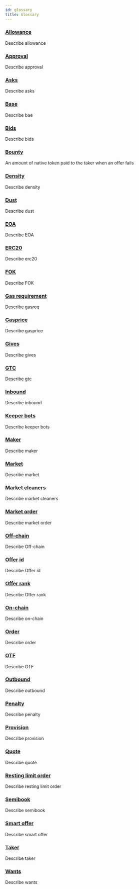 ```yaml
---
id: glossary
title: Glossary
---
```


### [Allowance](/docs/terms/Allowance) 
Describe allowance


### [Approval](/docs/terms/Approval) 
Describe approval


### [Asks](/docs/terms/Asks) 
Describe asks


### [Base](/docs/terms/Base) 
Describe bae


### [Bids](/docs/terms/Bids) 
Describe bids


### [Bounty](/docs/terms/bounty) 
An amount of native token paid to the taker when an offer fails


### [Density](/docs/terms/Density) 
Describe density


### [Dust](/docs/terms/Dust) 
Describe dust


### [EOA](/docs/terms/Eoa) 
Describe EOA


### [ERC20](/docs/terms/ERC20) 
Describe erc20


### [FOK](/docs/terms/FOK) 
Describe FOK


### [Gas requirement](/docs/terms/Gasreq) 
Describe gasreq


### [Gasprice](/docs/terms/Gasprice) 
Describe gasprice


### [Gives](/docs/terms/Gives) 
Describe gives


### [GTC](/docs/terms/GTC) 
Describe gtc


### [Inbound](/docs/terms/Inbound) 
Describe inbound


### [Keeper bots](/docs/terms/KeeperBots) 
Describe keeper bots


### [Maker](/docs/terms/Maker) 
Describe maker


### [Market](/docs/terms/Market) 
Describe market


### [Market cleaners](/docs/terms/MarketCleaners) 
Describe market cleaners


### [Market order](/docs/terms/MarketOrder) 
Describe market order


### [Off-chain](/docs/terms/Off-chain) 
Describe Off-chain


### [Offer id](/docs/terms/OfferId) 
Describe Offer id


### [Offer rank](/docs/terms/OfferRank) 
Describe Offer rank


### [On-chain](/docs/terms/On-chain) 
Describe on-chain


### [Order](/docs/terms/Order) 
Describe order


### [OTF](/docs/terms/OTF) 
Describe OTF


### [Outbound](/docs/terms/Outbound) 
Describe outbound


### [Penalty](/docs/terms/Penalty) 
Describe penalty


### [Provision](/docs/terms/Provision) 
Describe provision


### [Quote](/docs/terms/Quote) 
Describe quote


### [Resting limit order](/docs/terms/RestingLimit) 
Describe resting limit order


### [Semibook](/docs/terms/Semibook) 
Describe semibook


### [Smart offer](/docs/terms/SmartOffer) 
Describe smart offer


### [Taker](/docs/terms/Taker) 
Describe taker


### [Wants](/docs/terms/Wants) 
Describe wants

